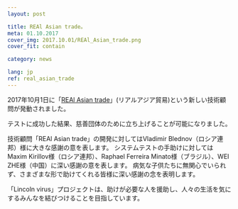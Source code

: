 ```yaml
---
layout: post

title: REAl Asian trade。
meta: 01.10.2017
cover_img: 2017.10.01/REAl_Asian_trade.png
cover_fit: contain

category: news

lang: jp
ref: real_asian_trade
---
```


2017年10月1日に「<a href="https://lincolnvirus.com/jp/ea/real_asian_trade.html" target="_blank">REAl Asian trade</a>」(リアルアジア貿易)という新しい技術顧問が発動されました。

テストに成功した結果、慈善団体のために立ち上げることが可能になりました。

技術顧問「REAl Asian trade」の開発に対してはVladimir Blednov（ロシア連邦）様に大きな感謝の意を表します。
システムテストの手助けに対してはMaxim Kirillov様（ロシア連邦）、Raphael Ferreira Minato様（ブラジル）、WEI ZHE様（中国）に深い感謝の意を表します。
病気な子供たちに無関心でいられず、さまざまな形で助けてくれる皆様に深い感謝の念を表明します。

「Lincoln virus」プロジェクトは、助けが必要な人を援助し、人々の生活を気にするみんなを結びつけることを目指しています。
